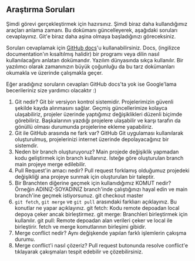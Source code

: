 ## Araştırma Soruları

Şimdi görevi gerçekleştirmek için hazırsınız. Şimdi biraz daha kullandığımız araçları anlama zamanı. Bu dokümanı güncelleyerek, aşağıdaki soruları cevaplayınız. Git'e biraz daha aşina olmaya başladığınızı göreceksiniz. 

Soruları cevaplamak için [GitHub docs](https://docs.github.com/en)'u kullanabilirsiniz. Docs, (ingilizce documentation'ın kısaltılmış halidir) bir programı veya dilin nasıl kullanılacağını anlatan dokümandır. Yazılım dünyasında sıkça kullanılır. Bir yazılımcı olarak zamanınızın büyük çoğunluğu da bu tarz dokümanları okumakla ve üzerinde çalışmakla geçer.

Eğer aradığınız soruların cevapları GitHub docs'ta yok ise Google'lama becerileriniz size yardımcı olacaktır :)

1. Git nedir?
Git bir versiyon kontrol sistemidir. Projelerimizin güvenli şekilde kayda alınmasını sağlar. Geçmiş güncellerimize kolayca ulaşabiliriz, projeler üzerinde yaptığımız değişiklikleri düzenli biçimde görebiliriz. Başkalarının yazdığı projelere ulaşabilir ve karşı tarafın da gönüllü olması durumunda projelerine ekleme yapabiliriz. 
2. Git ile GitHub arasında ne fark var?
GitHub Git uygulaması kullanılarak oluşturulmuş, projelerinizi internet üzerinde depolayacağınız bir sistemdir. 
3. Neden bir branch oluşturuyoruz? 
Main projede değişiklik yapmadan kodu geliştirmek için branch kullanırız. İsteğe göre oluşturulan branch main projeye merge edilebilir. 
4. Pull Request'in amacı nedir?
Pull request forklamış olduğumuz projedeki değişikliği ana projeye sunmak için oluşturulan bir taleptir.
5. Bir Branchten diğerine geçmek için kullanıdığımız KOMUT nedir? Örneğin ADINIZ-SOYADINIZ branch'inde çalıştığınızı hayal edin ve main branch'ine geçmek istiyorsunuz.
git checkout master
6. `git fetch`, `git merge` ve `git pull` arasındaki farklıarı açıklayınız. Bu konutlar ne yapar açıklayınız.
git fetch: Kodu remote depoadan local depoya çeker ancak birleştirmez.
git merge: Branchleri birleştirmek için kullanılır.
git pull: Remote depoadan alan verileri çeker ve local ile birleştirir. fetch ve merge komutlarının birleşimi gibidir.
7. Merge conflict nedir?
Aynı değişkende yapılan farklı işlemlerin çakışma durumu.
8. Merge conflict'i nasıl çözeriz?
Pull request butonunda resolve conflict'e tıklayarak çakışmaları tespit edebilir ve çözebilirsiniz.
